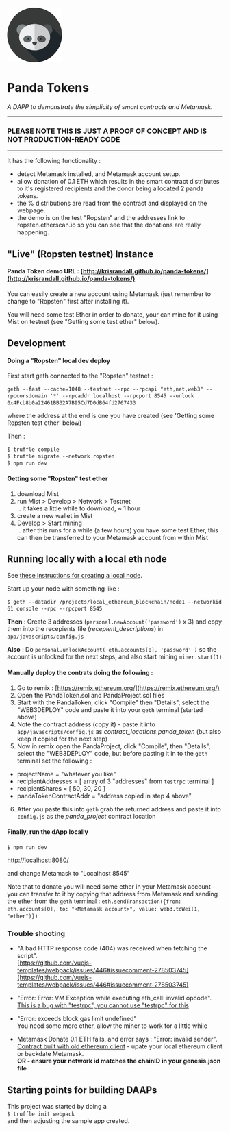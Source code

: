 ![](images/icon.png)
#   Panda Tokens
*A DAPP to demonstrate the simplicity of smart contracts and Metamask.*

----

### PLEASE NOTE THIS IS JUST A PROOF OF CONCEPT AND IS NOT PRODUCTION-READY CODE

----

It has the following functionality :   

* detect Metamask installed, and Metamask account setup.  
* allow donation of 0.1 ETH which results in the smart contract distributes to it's registered recipients and the donor being allocated 2 panda tokens.  
* the % distributions are read from the contract and displayed on the webpage.  
* the demo is on the test "Ropsten" and the addresses link to ropsten.etherscan.io so you can see that the donations are really happening. 


## "Live" (Ropsten testnet) Instance

#### Panda Token demo URL : [http://krisrandall.github.io/panda-tokens/](http://krisrandall.github.io/panda-tokens/)
 
 
You can easily create a new account using Metamask (just remember to change to "Ropsten" first after installing it).    

You will need some test Ether in order to donate, your can mine for it using Mist on testnet (see "Getting some test ether" below).


## Development

#### Doing a "Ropsten" local dev deploy

First start geth connected to the "Ropsten" testnet :    

```
geth --fast --cache=1048 --testnet --rpc --rpcapi "eth,net,web3" --rpccorsdomain '*' --rpcaddr localhost --rpcport 8545 --unlock 0x4Fcb8b0a22461BB32A7B95Cd7D0dB64fd2767433
```

where the address at the end is one you have created (see 'Getting some Ropsten test ether' below)

Then :    

```
$ truffle compile
$ truffle migrate --network ropsten
$ npm run dev
```

#### Getting some "Ropsten" test ether

1. download Mist
2. run Mist > Develop > Network > Testnet   
 .. it takes a little while to download, ~ 1 hour
3. create a new wallet in Mist    
4. Develop > Start mining      
  .. after this runs for a while (a few hours) you have some test Ether, this can then be transferred to your Metamask account from within Mist
  


## Running locally with a local eth node

See [these instructions for creating a local node](https://github.com/krisrandall/codecave_ethereum_blockchain).

Start up your node with something like :

```
$ geth --datadir /projects/local_ethereum_blockchain/node1 --networkid 61 console --rpc --rpcport 8545 
```

**Then** : Create 3 addresses (`personal.newAccount('password')` x 3) and copy them into the recepients file (*recepient\_descriptions*) in `app/javascripts/config.js`

**Also** : Do `personal.unlockAccount( eth.accounts[0], 'password' )` so the account is unlocked for the next steps, and also start mining `miner.start(1)` 

#### Manually deploy the contrats doing the following :

1. Go to remix : [https://remix.ethereum.org/](https://remix.ethereum.org/)
2. Open the PandaToken.sol and PandaProject.sol files
3. Start with the PandaToken, click "Compile" then "Details", select the "WEB3DEPLOY" code and paste it into your `geth` terminal (started above)
4. Note the contract address (copy it) - paste it into `app/javascripts/config.js` as *contract\_locations.panda\_token* (but also keep it copied for the next step)
5. Now in remix open the PandaProject, click "Compile", then "Details", select the "WEB3DEPLOY" code, but before pasting it in to the `geth` terminal set the following :

 * projectName = "whatever you like"
 * recipientAddresses = [ array of 3 "addresses" from `testrpc` terminal ]
 * recipientShares = [ 50, 30, 20 ]
 * pandaTokenContractAddr = "address copied in step 4 above"
6. After you paste this into `geth` grab the returned address and paste it into `config.js` as the *panda\_project* contract location

#### Finally, run the dApp locally

```
$ npm run dev
```

[http://localhost:8080/](http://localhost:8080/)

and change Metamask to "Localhost 8545"

Note that to donate you will need some ether in your Metamask account - you can transfer to it by copying that address from Metamask and sending the ether from the `geth` terminal : `eth.sendTransaction({from: eth.accounts[0], to: "<Metamask account>", value: web3.toWei(1, "ether")})`



### Trouble shooting

* "A bad HTTP response code (404) was received when fetching the script".   
  [https://github.com/vuejs-templates/webpack/issues/446#issuecomment-278503745](https://github.com/vuejs-templates/webpack/issues/446#issuecomment-278503745)


* "Error: Error: VM Exception while executing eth_call: invalid opcode".   
   [This is a bug with "testrpc", you cannot use "testrpc" for this](https://github.com/ethereumjs/testrpc/issues/345)
   
* "Error: exceeds block gas limit undefined"    
  You need some more ether, allow the miner to work for a little while
 
* Metamask Donate 0.1 ETH fails, and error says : "Error: invalid sender".      
  [Contract built with old ethereum client](https://ethereum.stackexchange.com/a/15635/19779) - upate your local ethereum client or backdate Metamask.   
  **OR - ensure your network id matches the chainID in your genesis.json file**
  
## Starting points for building DAAPs

This project was started by doing a   
`$ truffle init webpack`   
and then adjusting the sample app created.




